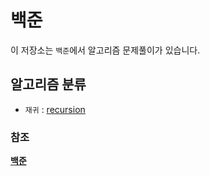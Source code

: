 # 백준

이 저장소는 `백준`에서 알고리즘 문제풀이가 있습니다.

## 알고리즘 분류

- `재귀` : [recursion](recursion)

### 참조

**[백준](https://www.acmicpc.net/)**
